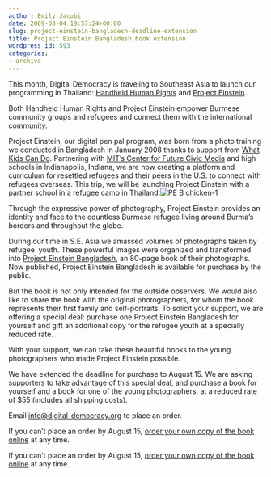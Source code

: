 ```yaml
---
author: Emily Jacobi
date: 2009-08-04 19:57:24+00:00
slug: project-einstein-bangladesh-deadline-extension
title: Project Einstein Bangladesh book extension
wordpress_id: 593
categories:
- archive
---
```


This month, Digital Democracy is traveling to Southeast Asia to launch our programming in Thailand: [Handheld Human Rights](http://www.netsquared.org/projects/handheld-human-rights) and [Project Einstein](http://www.dtwo.org/programming/).

Both Handheld Human Rights and Project Einstein empower Burmese community groups and refugees and connect them with the international community.

Project Einstein, our digital pen pal program, was born from a photo training we conducted in Bangladesh in January 2008 thanks to support from [What Kids Can Do](http://www.whatkidscando.org/). Partnering with [MITʼs Center for Future Civic Media](http://civic.mit.edu/) and high schools in Indianapolis, Indiana, we are now creating a platform and curriculum for resettled refugees and their peers in the U.S. to connect with refugees overseas. This trip, we will be launching Project Einstein with a partner school in a refugee camp in Thailand.![PE B chicken-1](https://s3.amazonaws.com/digidem-www/wp-content/uploads/2009/08/PE-B-chicken-1.jpg)

Through the expressive power of photography, Project Einstein provides an identity and face to the countless Burmese refugee living around Burma’s borders and throughout the globe.

During our time in S.E. Asia we amassed volumes of photographs taken by refugee  youth. These powerful images were organized and transformed into [Project Einstein Bangladesh](http://issuu.com/markb/docs/project_einstein_bangladesh_book3), an 80-page book of their photographs. Now published, Project Einstein Bangladesh is available for purchase by the public.

But the book is not only intended for the outside observers. We would also like to share the book with the original photographers, for whom the book represents their first family and self-portraits. To solicit your support, we are offering a special deal: purchase one Project Einstein Bangladesh for yourself and gift an additional copy for the refugee youth at a specially reduced rate.

With your support, we can take these beautiful books to the young photographers who made Project Einstein possible.

We have extended the deadline for purchase to August 15. We are asking supporters to take advantage of this special deal, and purchase a book for yourself and a book for one of the young photographers, at a reduced rate of $55 (includes all shipping costs).

Email info@digital-democracy.org to place an order.

If you can’t place an order by August 15, [order your own copy of the book online][7] at any time. 


 [7]: http://www.blurb.com/bookstore/detail/376198/?utm_source=badge&utm_medium=banner&utm_content=280x160
If you can’t place an order by August 15, [order your own copy of the book online](http://www.blurb.com/bookstore/detail/376198/?utm_source=badge&utm_medium=banner&utm_content=280x160) at any time.
